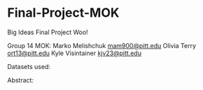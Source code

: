 # Final-Project-MOK
Big Ideas Final Project Woo!

Group 14 MOK:
Marko Melishchuk mam900@pitt.edu
Olivia Terry ort13@pitt.edu
Kyle Visintainer kjv23@pitt.edu

Datasets used:

Abstract:
